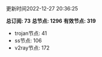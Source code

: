 更新时间2022-12-27 20:36:25

**总订阅: 73**
**总节点: 1296**
**有效节点: 319**
- trojan节点: 41
- ss节点: 106
- v2ray节点: 172
